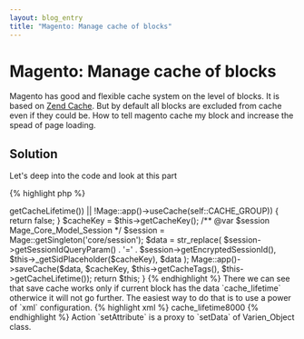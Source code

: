 ```yaml
---
layout: blog_entry
title: "Magento: Manage cache of blocks"
---
```


Magento: Manage cache of blocks
===============================

Magento has good and flexible cache system on the level of blocks. It is based on
[Zend Cache](http://framework.zend.com/manual/1.12/ru/zend.cache.html). But by default all blocks are excluded from cache
even if they could be. How to tell magento cache my block and increase the spead of page loading.

Solution
--------

Let's deep into the code and look at this part

{% highlight php %}
<?php
// app/code/core/Mage/Core/Block/Abstract.php
protected function _saveCache($data)
{
    if (is_null($this->getCacheLifetime()) || !Mage::app()->useCache(self::CACHE_GROUP)) {
        return false;
    }
    $cacheKey = $this->getCacheKey();
    /** @var $session Mage_Core_Model_Session */
    $session = Mage::getSingleton('core/session');
    $data = str_replace(
        $session->getSessionIdQueryParam() . '=' . $session->getEncryptedSessionId(),
        $this->_getSidPlaceholder($cacheKey),
        $data
    );

    Mage::app()->saveCache($data, $cacheKey, $this->getCacheTags(), $this->getCacheLifetime());
    return $this;
}
{% endhighlight %}


There we can see that save cache works only if current block has the data `cache_lifetime`
otherwice it will not go further.

The easiest way to do that is to use a power of `xml` configuration.

{% highlight xml %}
<block name="myspace_fpcblock_time" type="Myspace_Mymodule_Block_Time" template="time.phtml">
    <action method="setAttribute"><name>cache_lifetime</name><value>8000</value></action>
</block>
{% endhighlight %}

Action `setAttribute` is a proxy to `setData` of Varien_Object class.






